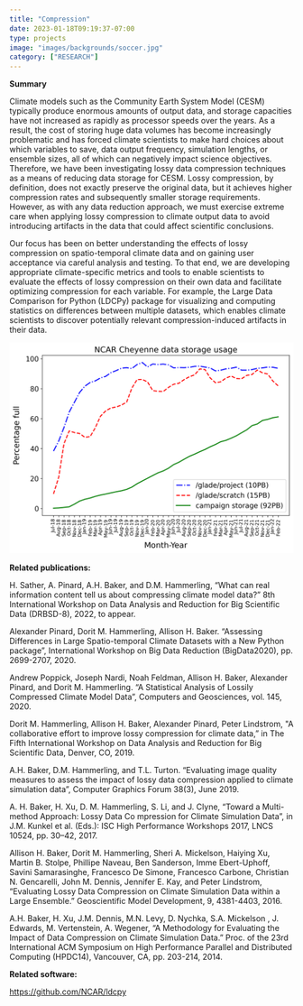 ```yaml
---
title: "Compression"
date: 2023-01-18T09:19:37-07:00
type: projects
image: "images/backgrounds/soccer.jpg"
category: ["RESEARCH"]
---
```



**Summary**

Climate models such as the Community Earth System Model (CESM)
 typically produce enormous amounts of output data, and storage
 capacities have not increased as rapidly as processor speeds over the
 years. As a result, the cost of storing huge data volumes has become
 increasingly problematic and has forced climate scientists to make
 hard choices about which variables to save, data output frequency,
 simulation lengths, or ensemble sizes, all of which can negatively
 impact science objectives. Therefore, we have been investigating
 lossy data compression techniques as a means of reducing data storage
 for CESM.  Lossy compression, by definition, does not exactly
 preserve the original data, but it achieves higher compression rates
 and subsequently smaller storage requirements. However, as with any
 data reduction approach, we must exercise extreme care when applying
 lossy compression to climate output data to avoid introducing
 artifacts in the data that could affect scientific conclusions.

Our focus has been on better understanding the effects of lossy
 compression on spatio-temporal climate data and on gaining user
 acceptance via careful analysis and testing. To that end, we are
 developing appropriate climate-specific metrics and tools to enable
 scientists to evaluate the effects of lossy compression on their own
 data and facilitate optimizing compression for each variable. For
 example, the  Large Data Comparison for Python (LDCPy) package for visualizing
and computing statistics on differences between multiple datasets,
which enables climate scientists to discover potentially relevant
compression-induced artifacts in their data.

![Data growth at NCAR](/images/projects/data.png?width=120px&height=60px) 

**Related publications:**

H. Sather, A. Pinard, A.H. Baker, and D.M. Hammerling, “What can real information content tell us about compressing climate model data?” 8th International Workshop on Data Analysis and Reduction for Big Scientific Data (DRBSD-8), 2022, to appear.

Alexander Pinard, Dorit M. Hammerling, Allison H. Baker. “Assessing Differences in Large Spatio-temporal Climate Datasets with a New Python package”, International Workshop on Big Data Reduction (BigData2020), pp. 2699-2707, 2020.

Andrew Poppick, Joseph Nardi, Noah Feldman, Allison H. Baker,
Alexander Pinard, and Dorit M. Hammerling. “A Statistical Analysis of
Lossily Compressed Climate Model Data”, Computers and Geosciences,
vol. 145, 2020.

Dorit M. Hammerling, Allison H. Baker, Alexander Pinard, Peter Lindstrom, "A collaborative effort to improve lossy compression for climate data,” in The Fifth International Workshop on Data Analysis and Reduction for Big Scientific Data, Denver, CO, 2019. 

A.H. Baker, D.M. Hammerling, and T.L. Turton. “Evaluating image quality measures to assess the impact of lossy data compression applied to climate simulation data”, Computer Graphics Forum 38(3), June 2019.

A. H. Baker, H. Xu, D. M. Hammerling, S. Li, and J. Clyne, “Toward a
Multi-method Approach: Lossy Data Co
mpression for Climate Simulation Data”, in J.M. Kunkel et al. (Eds.): ISC High Performance Workshops 2017, LNCS 10524, pp. 30–42, 2017.

Allison H. Baker, Dorit M. Hammerling, Sheri A. Mickelson, Haiying Xu,
Martin B. Stolpe, Phillipe Naveau, Ben Sanderson, Imme Ebert-Uphoff,
Savini Samarasinghe, Francesco De Simone, Francesco Carbone, Christian
N. Gencarelli, John M. Dennis, Jennifer E. Kay, and Peter Lindstrom,
“Evaluating Lossy Data Compression on Climate Simulation Data within a
Large Ensemble.”  Geoscientific Model Development, 9, 4381-4403,  2016.

A.H. Baker, H. Xu, J.M. Dennis, M.N. Levy, D. Nychka, S.A. Mickelson
, J. Edwards, M. Vertenstein, A. Wegener, “A Methodology for Evaluating the Impact of Data Compression on Climate Simulation Data.” Proc. of the 23rd International ACM Symposium on High Performance Parallel and Distributed Computing (HPDC14), Vancouver, CA, pp. 203-214, 2014.



**Related software:**

https://github.com/NCAR/ldcpy
